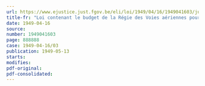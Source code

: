 ```yaml
---
url: https://www.ejustice.just.fgov.be/eli/loi/1949/04/16/1949041603/justel
title-fr: "Loi contenant le budget de la Régie des Voies aériennes pour l'exercice 1949"
date: 1949-04-16
source:
number: 1949041603
page: 888888
case: 1949-04-16/03
publication: 1949-05-13
starts:
modifies:
pdf-original:
pdf-consolidated:
---
```


